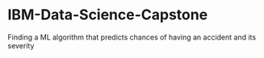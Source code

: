 # IBM-Data-Science-Capstone
Finding a ML algorithm that predicts chances of having an accident and its severity
